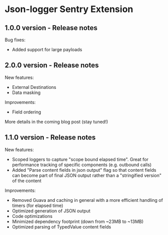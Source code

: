 # Json-logger Sentry Extension

## 1.0.0 version - Release notes

Bug fixes:
* Added support for large payloads

## 2.0.0 version - Release notes

New features:
* External Destinations
* Data masking

Improvements:
* Field ordering

More details in the coming blog post (stay tuned!)

## 1.1.0 version - Release notes

New features:
* Scoped loggers to capture "scope bound elapsed time". Great for performance tracking of specific components (e.g. outbound calls)
* Added "Parse content fields in json output" flag so that content fields can become part of final JSON output rather than a "stringified version" of the content

Improvements:
* Removed Guava and caching in general with a more efficient handling of timers (for elapsed time)
* Optimized generation of JSON output
* Code optimizations
* Minimized dependency footprint (down from ~23MB to ~13MB)
* Optimized parsing of TypedValue content fields

